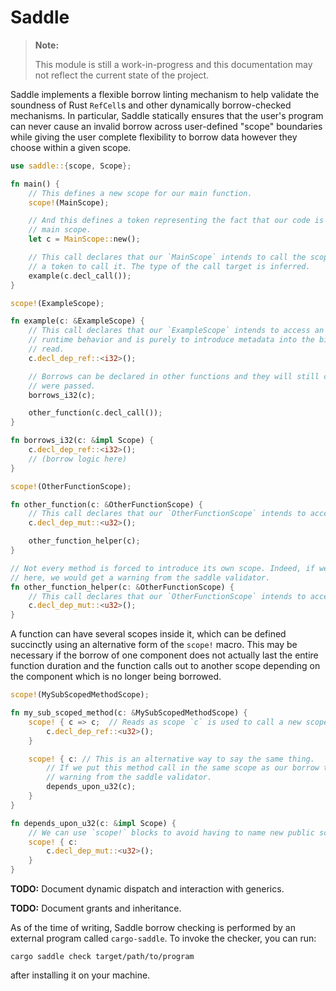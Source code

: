 # Saddle

> **Note:**
>
> This module is still a work-in-progress and this documentation may not reflect the current state
> of the project.

Saddle implements a flexible borrow linting mechanism to help validate the soundness of Rust `RefCell`s and other dynamically borrow-checked mechanisms. In particular, Saddle statically ensures that the user's program can never cause an invalid borrow across user-defined "scope" boundaries while giving the user complete flexibility to borrow data however they choose within a given scope.

```rust
use saddle::{scope, Scope};

fn main() {
    // This defines a new scope for our main function.
    scope!(MainScope);

    // And this defines a token representing the fact that our code is currently executing in the
    // main scope.
    let c = MainScope::new();

    // This call declares that our `MainScope` intends to call the scope `ExampleScope`, granting us
    // a token to call it. The type of the call target is inferred.
    example(c.decl_call());
}

scope!(ExampleScope);

fn example(c: &ExampleScope) {
    // This call declares that our `ExampleScope` intends to access an `i32`. This method has no
    // runtime behavior and is purely to introduce metadata into the binary for the validator to
    // read.
    c.decl_dep_ref::<i32>();

    // Borrows can be declared in other functions and they will still contribute to the scope they
    // were passed.
    borrows_i32(c);

    other_function(c.decl_call());
}

fn borrows_i32(c: &impl Scope) {
    c.decl_dep_ref::<i32>();
    // (borrow logic here)
}

scope!(OtherFunctionScope);

fn other_function(c: &OtherFunctionScope) {
    // This call declares that our `OtherFunctionScope` intends to access a `u32`.
    c.decl_dep_mut::<u32>();

    other_function_helper(c);
}

// Not every method is forced to introduce its own scope. Indeed, if we did introduce our own scope
// here, we would get a warning from the saddle validator.
fn other_function_helper(c: &OtherFunctionScope) {
    // This call declares that our `OtherFunctionScope` intends to access a `u32`.
    c.decl_dep_mut::<u32>();
}
```

A function can have several scopes inside it, which can be defined succinctly using an alternative form of the `scope!` macro. This may be necessary if the borrow of one component does not actually last the entire function duration and the function calls out to another scope depending on the component which is no longer being borrowed.

```rust
scope!(MySubScopedMethodScope);

fn my_sub_scoped_method(c: &MySubScopedMethodScope) {
    scope! { c => c;  // Reads as scope `c` is used to call a new scope, whose token we bind to `c`.
        c.decl_dep_ref::<u32>();
    }

    scope! { c: // This is an alternative way to say the same thing.
        // If we put this method call in the same scope as our borrow to `u32`, we would get a
        // warning from the saddle validator.
        depends_upon_u32(c);
    }
}

fn depends_upon_u32(c: &impl Scope) {
    // We can use `scope!` blocks to avoid having to name new public scopes for every new function.
    scope! { c:
        c.decl_dep_mut::<u32>();
    }
}
```

**TODO:** Document dynamic dispatch and interaction with generics.

**TODO:** Document grants and inheritance.

As of the time of writing, Saddle borrow checking is performed by an external program called `cargo-saddle`. To invoke the checker, you can run:

```
cargo saddle check target/path/to/program
```

after installing it on your machine.
